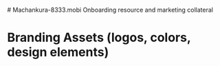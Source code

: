 <br/>
# Machankura-8333.mobi
Onboarding resource and marketing collateral

# Branding Assets (logos, colors, design elements)
